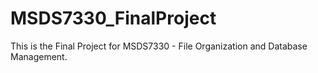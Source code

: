 # MSDS7330_FinalProject

This is the Final Project for MSDS7330 - File Organization and Database Management.


